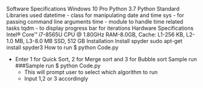 Software Specifications
Windows 10 Pro
Python 3.7
Python Standard Libraries used
datetime - class for manipulating date and time
sys - for passing command line arguments
time - module to handle time related tasks
tqdm - to display progress bar for iterations
Hardware Specifications
Intel® Core™ i7-8565U CPU @ 1.80GHz RAM-8.0GB, Cache: L1-256 KB, L2-1.0 MB, L3-8.0 MB
SSD, 512 GB
Installation
Install spyder
  sudo apt-get install spyder3
How to run
$ python Code.py
* Enter 1 for Quick Sort, 2 for Merge sort and 3 for Bubble sort
Sample run
###Sample run 
    $ python Code.py 
    * This will prompt user to select which algorithm to run
    * Input 1,2 or 3 accordingly
